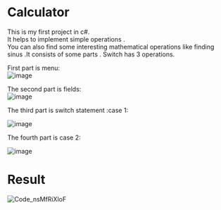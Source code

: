 # Calculator
This is my first project in c#.   
 It helps to implement simple operations .   
 You can also find some interesting mathematical operations like finding sinus .It consists of some parts . Switch has 3 operations.   
       
First part is menu:      
 ![image](https://github.com/user-attachments/assets/2cf77e96-980e-417a-abb5-c10388fc5a2a)  

The second part is fields:    
![image](https://github.com/user-attachments/assets/16c3db62-5a31-40b2-9cca-3380ff3dff96)  
  
The third part is switch statement :case 1:   

![image](https://github.com/user-attachments/assets/275909d5-3d6e-4026-84f7-0ded0a3795ef)  
  
The fourth part is case 2:
  
![image](https://github.com/user-attachments/assets/f99fcd83-89a2-4efe-9ef7-aef94e94e45f)  
  
# Result  
![Code_nsMfRiXloF](https://github.com/user-attachments/assets/8f305c57-b5f6-498a-8ade-10cd4a75a8e9)






